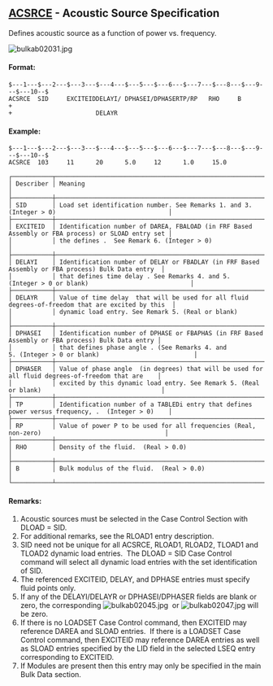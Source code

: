 ## [ACSRCE](https://nexus.hexagon.com/documentationcenter/bundle/MSC_Nastran_2022.4/page/Nastran_Combined_Book/qrg/bulkab/TOC.ACSRCE.xhtml) - Acoustic Source Specification

Defines acoustic source as a function of power vs. frequency.

![bulkab02031.jpg](https://help-be.hexagonmi.com/bundle/MSC_Nastran_2022.4/page/Nastran_Combined_Book/qrg/bulkab/../../../assets/bulkab02031.jpg?_LANG=enus)  

#### Format:

```nastran
$---1---$---2---$---3---$---4---$---5---$---6---$---7---$---8---$---9---$---10--$
ACSRCE  SID     EXCITEIDDELAYI/ DPHASEI/DPHASERTP/RP   RHO     B        +              
+                       DELAYR                                                  
```
#### Example:

```nastran
$---1---$---2---$---3---$---4---$---5---$---6---$---7---$---8---$---9---$---10--$
ACSRCE  103     11      20      5.0     12      1.0     15.0                    
```

```text
┌───────────┬───────────────────────────────────────────────────────────────────────────────────────────────────┐
│ Describer │ Meaning                                                                                           │
├───────────┼───────────────────────────────────────────────────────────────────────────────────────────────────┤
│ SID       │ Load set identification number. See Remarks 1. and 3. (Integer > 0)                               │
├───────────┼───────────────────────────────────────────────────────────────────────────────────────────────────┤
│ EXCITEID  │ Identification number of DAREA, FBALOAD (in FRF Based Assembly or FBA process) or SLOAD entry set │
│           │ the defines .  See Remark 6. (Integer > 0)                                                        │
├───────────┼───────────────────────────────────────────────────────────────────────────────────────────────────┤
│ DELAYI    │ Identification number of DELAY or FBADLAY (in FRF Based Assembly or FBA process) Bulk Data entry  │
│           │ that defines time delay . See Remarks 4. and 5. (Integer > 0 or blank)                            │
├───────────┼───────────────────────────────────────────────────────────────────────────────────────────────────┤
│ DELAYR    │ Value of time delay  that will be used for all fluid degrees-of-freedom that are excited by this  │
│           │ dynamic load entry. See Remark 5. (Real or blank)                                                 │
├───────────┼───────────────────────────────────────────────────────────────────────────────────────────────────┤
│ DPHASEI   │ Identification number of DPHASE or FBAPHAS (in FRF Based Assembly or FBA process) Bulk Data entry │
│           │ that defines phase angle . (See Remarks 4. and 5. (Integer > 0 or blank)                          │
├───────────┼───────────────────────────────────────────────────────────────────────────────────────────────────┤
│ DPHASER   │ Value of phase angle  (in degrees) that will be used for all fluid degrees-of-freedom that are    │
│           │ excited by this dynamic load entry. See Remark 5. (Real or blank)                                 │
├───────────┼───────────────────────────────────────────────────────────────────────────────────────────────────┤
│ TP        │ Identification number of a TABLEDi entry that defines power versus frequency, .  (Integer > 0)    │
├───────────┼───────────────────────────────────────────────────────────────────────────────────────────────────┤
│ RP        │ Value of power P to be used for all frequencies (Real, non-zero)                                  │
├───────────┼───────────────────────────────────────────────────────────────────────────────────────────────────┤
│ RHO       │ Density of the fluid.  (Real > 0.0)                                                               │
├───────────┼───────────────────────────────────────────────────────────────────────────────────────────────────┤
│ B         │ Bulk modulus of the fluid.  (Real > 0.0)                                                          │
└───────────┴───────────────────────────────────────────────────────────────────────────────────────────────────┘
```

#### Remarks:

1. Acoustic sources must be selected in the Case Control Section with DLOAD = SID.
2. For additional remarks, see the RLOAD1 entry description.
3. SID need not be unique for all ACSRCE, RLOAD1, RLOAD2, TLOAD1 and TLOAD2 dynamic load entries.  The DLOAD = SID Case Control command will select all dynamic load entries with the set identification of SID.
4. The referenced EXCITEID, DELAY, and DPHASE entries must specify fluid points only.
5. If any of the DELAYI/DELAYR or DPHASEI/DPHASER fields are blank or zero, the corresponding  ![bulkab02045.jpg](https://help-be.hexagonmi.com/bundle/MSC_Nastran_2022.4/page/Nastran_Combined_Book/qrg/bulkab/../../../assets/bulkab02045.jpg?_LANG=enus)  or  ![bulkab02047.jpg](https://help-be.hexagonmi.com/bundle/MSC_Nastran_2022.4/page/Nastran_Combined_Book/qrg/bulkab/../../../assets/bulkab02047.jpg?_LANG=enus)  will be zero.
6. If there is no LOADSET Case Control command, then EXCITEID may reference DAREA and SLOAD entries.  If there is a LOADSET Case Control command, then EXCITEID may reference DAREA entries as well as SLOAD entries specified by the LID field in the selected LSEQ entry corresponding to EXCITEID.
7. If Modules are present then this entry may only be specified in the main Bulk Data section.
